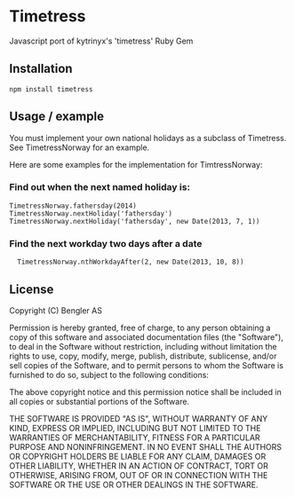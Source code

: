 # Timetress

Javascript port of kytrinyx's 'timetress' Ruby Gem

## Installation

```
npm install timetress
```

## Usage / example

You must implement your own national holidays as a subclass of Timetress. See TimetressNorway for an example.

Here are some examples for the implementation for TimtressNorway:

### Find out when the next named holiday is:

```
TimetressNorway.fathersday(2014)
TimetressNorway.nextHoliday('fathersday')
TimetressNorway.nextHoliday('fathersday', new Date(2013, 7, 1))
```

### Find the next workday two days after a date
```
  TimetressNorway.nthWorkdayAfter(2, new Date(2013, 10, 8))
```

## License

Copyright (C) Bengler AS

Permission is hereby granted, free of charge, to any person obtaining a copy of this software and associated documentation files (the "Software"), to deal in the Software without restriction, including without limitation the rights to use, copy, modify, merge, publish, distribute, sublicense, and/or sell copies of the Software, and to permit persons to whom the Software is furnished to do so, subject to the following conditions:

The above copyright notice and this permission notice shall be included in all copies or substantial portions of the Software.

THE SOFTWARE IS PROVIDED "AS IS", WITHOUT WARRANTY OF ANY KIND, EXPRESS OR IMPLIED, INCLUDING BUT NOT LIMITED TO THE WARRANTIES OF MERCHANTABILITY, FITNESS FOR A PARTICULAR PURPOSE AND NONINFRINGEMENT. IN NO EVENT SHALL THE AUTHORS OR COPYRIGHT HOLDERS BE LIABLE FOR ANY CLAIM, DAMAGES OR OTHER LIABILITY, WHETHER IN AN ACTION OF CONTRACT, TORT OR OTHERWISE, ARISING FROM, OUT OF OR IN CONNECTION WITH THE SOFTWARE OR THE USE OR OTHER DEALINGS IN THE SOFTWARE.
